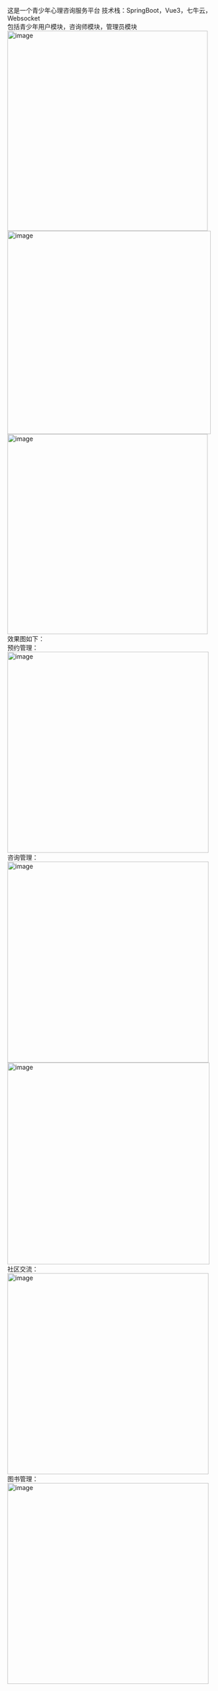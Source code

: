 这是一个青少年心理咨询服务平台
技术栈：SpringBoot，Vue3，七牛云，Websocket
<br>
包括青少年用户模块，咨询师模块，管理员模块
<br>
<img width="454" alt="image" src="https://github.com/YouZiSang/GraduationProject/assets/147829981/7cab21ca-94bd-4cfc-a2c7-ca5e08f0b87f">
<br>
<img width="461" alt="image" src="https://github.com/YouZiSang/GraduationProject/assets/147829981/0a7a057d-0f6b-4087-98a2-1e7a28bccb39">
<br>
<img width="454" alt="image" src="https://github.com/YouZiSang/GraduationProject/assets/147829981/d077fa65-4b19-4669-8992-4ce99a4bed2d">
<br/>
效果图如下：<br>
预约管理：<br><img width="456" alt="image" src="https://github.com/YouZiSang/GraduationProject/assets/147829981/ad0c16db-d1b9-41e1-ae67-c84ed2be06e1">
<br>
咨询管理：<br><img width="456" alt="image" src="https://github.com/YouZiSang/GraduationProject/assets/147829981/1bbd3dbb-665e-42c9-adfc-926613cacc49">
<br>
<img width="458" alt="image" src="https://github.com/YouZiSang/GraduationProject/assets/147829981/0db71cf8-0250-417d-9e0d-6ed261343328">
<br>
社区交流：<br><img width="456" alt="image" src="https://github.com/YouZiSang/GraduationProject/assets/147829981/8ddacc61-1de5-4da0-815b-a9746603f10a">
<br>
图书管理：<br><img width="456" alt="image" src="https://github.com/YouZiSang/GraduationProject/assets/147829981/c45efcc3-c8fb-4dc9-9bfd-91a92f82d851">

